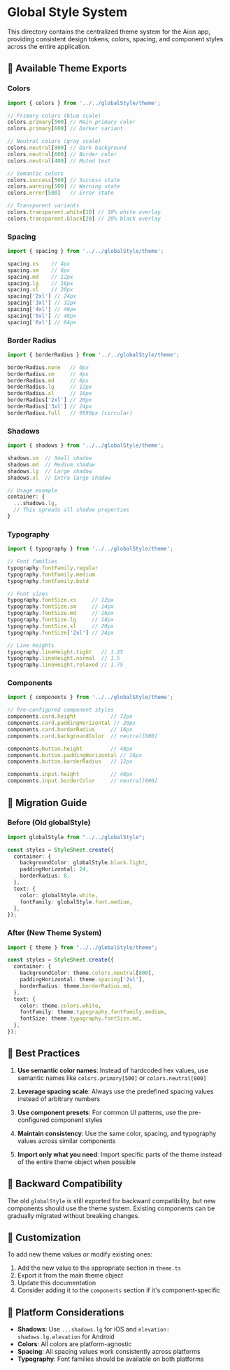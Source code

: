 # Global Style System

This directory contains the centralized theme system for the Aion app, providing consistent design tokens, colors, spacing, and component styles across the entire application.

## 🎨 Available Theme Exports

### Colors
```typescript
import { colors } from '../../globalStyle/theme';

// Primary colors (blue scale)
colors.primary[500] // Main primary color
colors.primary[600] // Darker variant

// Neutral colors (gray scale)
colors.neutral[800] // Dark background
colors.neutral[600] // Border color
colors.neutral[400] // Muted text

// Semantic colors
colors.success[500] // Success state
colors.warning[500] // Warning state
colors.error[500]   // Error state

// Transparent variants
colors.transparent.white[10] // 10% white overlay
colors.transparent.black[20] // 20% black overlay
```

### Spacing
```typescript
import { spacing } from '../../globalStyle/theme';

spacing.xs    // 4px
spacing.sm    // 8px
spacing.md    // 12px
spacing.lg    // 16px
spacing.xl    // 20px
spacing['2xl'] // 24px
spacing['3xl'] // 32px
spacing['4xl'] // 40px
spacing['5xl'] // 48px
spacing['6xl'] // 64px
```

### Border Radius
```typescript
import { borderRadius } from '../../globalStyle/theme';

borderRadius.none   // 0px
borderRadius.sm     // 4px
borderRadius.md     // 8px
borderRadius.lg     // 12px
borderRadius.xl     // 16px
borderRadius['2xl'] // 20px
borderRadius['3xl'] // 24px
borderRadius.full   // 9999px (circular)
```

### Shadows
```typescript
import { shadows } from '../../globalStyle/theme';

shadows.sm  // Small shadow
shadows.md  // Medium shadow
shadows.lg  // Large shadow
shadows.xl  // Extra large shadow

// Usage example
container: {
  ...shadows.lg,
  // This spreads all shadow properties
}
```

### Typography
```typescript
import { typography } from '../../globalStyle/theme';

// Font families
typography.fontFamily.regular
typography.fontFamily.medium
typography.fontFamily.bold

// Font sizes
typography.fontSize.xs     // 12px
typography.fontSize.sm     // 14px
typography.fontSize.md     // 16px
typography.fontSize.lg     // 18px
typography.fontSize.xl     // 20px
typography.fontSize['2xl'] // 24px

// Line heights
typography.lineHeight.tight   // 1.25
typography.lineHeight.normal  // 1.5
typography.lineHeight.relaxed // 1.75
```

### Components
```typescript
import { components } from '../../globalStyle/theme';

// Pre-configured component styles
components.card.height           // 72px
components.card.paddingHorizontal // 20px
components.card.borderRadius     // 16px
components.card.backgroundColor  // neutral[800]

components.button.height         // 48px
components.button.paddingHorizontal // 16px
components.button.borderRadius   // 12px

components.input.height          // 48px
components.input.borderColor     // neutral[600]
```

## 🚀 Migration Guide

### Before (Old globalStyle)
```typescript
import globalStyle from "../../globalStyle";

const styles = StyleSheet.create({
  container: {
    backgroundColor: globalStyle.black.light,
    paddingHorizontal: 24,
    borderRadius: 8,
  },
  text: {
    color: globalStyle.white,
    fontFamily: globalStyle.font.medium,
  },
});
```

### After (New Theme System)
```typescript
import { theme } from "../../globalStyle/theme";

const styles = StyleSheet.create({
  container: {
    backgroundColor: theme.colors.neutral[800],
    paddingHorizontal: theme.spacing['2xl'],
    borderRadius: theme.borderRadius.md,
  },
  text: {
    color: theme.colors.white,
    fontFamily: theme.typography.fontFamily.medium,
    fontSize: theme.typography.fontSize.md,
  },
});
```

## 🎯 Best Practices

1. **Use semantic color names**: Instead of hardcoded hex values, use semantic names like `colors.primary[500]` or `colors.neutral[800]`

2. **Leverage spacing scale**: Always use the predefined spacing values instead of arbitrary numbers

3. **Use component presets**: For common UI patterns, use the pre-configured component styles

4. **Maintain consistency**: Use the same color, spacing, and typography values across similar components

5. **Import only what you need**: Import specific parts of the theme instead of the entire theme object when possible

## 🔄 Backward Compatibility

The old `globalStyle` is still exported for backward compatibility, but new components should use the theme system. Existing components can be gradually migrated without breaking changes.

## 🎨 Customization

To add new theme values or modify existing ones:

1. Add the new value to the appropriate section in `theme.ts`
2. Export it from the main theme object
3. Update this documentation
4. Consider adding it to the `components` section if it's component-specific

## 📱 Platform Considerations

- **Shadows**: Use `...shadows.lg` for iOS and `elevation: shadows.lg.elevation` for Android
- **Colors**: All colors are platform-agnostic
- **Spacing**: All spacing values work consistently across platforms
- **Typography**: Font families should be available on both platforms
